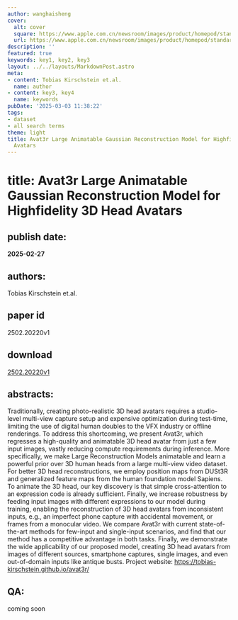 ```yaml
---
author: wanghaisheng
cover:
  alt: cover
  square: https://www.apple.com.cn/newsroom/images/product/homepod/standard/Apple-HomePod-hero-230118_big.jpg.large_2x.jpg
  url: https://www.apple.com.cn/newsroom/images/product/homepod/standard/Apple-HomePod-hero-230118_big.jpg.large_2x.jpg
description: ''
featured: true
keywords: key1, key2, key3
layout: ../../layouts/MarkdownPost.astro
meta:
- content: Tobias Kirschstein et.al.
  name: author
- content: key3, key4
  name: keywords
pubDate: '2025-03-03 11:38:22'
tags:
- dataset
- all search terms
theme: light
title: Avat3r Large Animatable Gaussian Reconstruction Model for Highfidelity 3D Head
  Avatars
---
```


# title: Avat3r Large Animatable Gaussian Reconstruction Model for Highfidelity 3D Head Avatars 
## publish date: 
**2025-02-27** 
## authors: 
  Tobias Kirschstein et.al. 
## paper id
2502.20220v1
## download
[2502.20220v1](http://arxiv.org/abs/2502.20220v1)
## abstracts:
Traditionally, creating photo-realistic 3D head avatars requires a studio-level multi-view capture setup and expensive optimization during test-time, limiting the use of digital human doubles to the VFX industry or offline renderings.   To address this shortcoming, we present Avat3r, which regresses a high-quality and animatable 3D head avatar from just a few input images, vastly reducing compute requirements during inference. More specifically, we make Large Reconstruction Models animatable and learn a powerful prior over 3D human heads from a large multi-view video dataset. For better 3D head reconstructions, we employ position maps from DUSt3R and generalized feature maps from the human foundation model Sapiens. To animate the 3D head, our key discovery is that simple cross-attention to an expression code is already sufficient. Finally, we increase robustness by feeding input images with different expressions to our model during training, enabling the reconstruction of 3D head avatars from inconsistent inputs, e.g., an imperfect phone capture with accidental movement, or frames from a monocular video.   We compare Avat3r with current state-of-the-art methods for few-input and single-input scenarios, and find that our method has a competitive advantage in both tasks. Finally, we demonstrate the wide applicability of our proposed model, creating 3D head avatars from images of different sources, smartphone captures, single images, and even out-of-domain inputs like antique busts.   Project website: https://tobias-kirschstein.github.io/avat3r/
## QA:
coming soon
